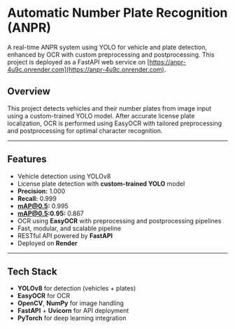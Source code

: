 # Automatic Number Plate Recognition (ANPR)

A real-time ANPR system using YOLO for vehicle and plate detection, enhanced by OCR with custom preprocessing and postprocessing. This project is deployed as a FastAPI web service on [https://anpr-4u9c.onrender.com](https://anpr-4u9c.onrender.com).

## Overview

This project detects vehicles and their number plates from image input using a custom-trained YOLO model. After accurate license plate localization, OCR is performed using EasyOCR with tailored preprocessing and postprocessing for optimal character recognition.

---

## Features

-  Vehicle detection using YOLOv8
-  License plate detection with **custom-trained YOLO** model  
  - **Precision:** 1.000  
  - **Recall:** 0.999  
  - **mAP@0.5:** 0.995  
  - **mAP@0.5:0.95:** 0.867  
-  OCR using **EasyOCR** with preprocessing and postprocessing pipelines
-  Fast, modular, and scalable pipeline
-  RESTful API powered by **FastAPI**
-  Deployed on **Render**

---

## Tech Stack

- **YOLOv8** for detection (vehicles + plates)
- **EasyOCR** for OCR
- **OpenCV**, **NumPy** for image handling
- **FastAPI** + **Uvicorn** for API deployment
- **PyTorch** for deep learning integration
